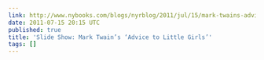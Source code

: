 ```yaml
---
link: http://www.nybooks.com/blogs/nyrblog/2011/jul/15/mark-twains-advice-little-girls/
date: 2011-07-15 20:15 UTC
published: true
title: 'Slide Show: Mark Twain’s ‘Advice to Little Girls’'
tags: []
---
```



